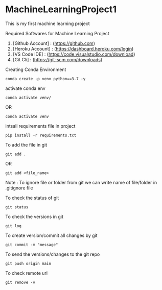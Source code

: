 # MachineLearningProject1
This is my first machine learning project


Required Softwares for Machine Learning Project

1. [Github Account] : (https://github.com)
2. [Heroku Account] : (https://dashboard.heroku.com/login)
3. [VS Code IDE] : (https://code.visualstudio.com/download)
4. [Git Cli] : (https://git-scm.com/downloads)

Creating Conda Environment
````
conda create -p venv python==3.7 -y 
`````

activate conda env
`````
conda activate venv/
`````

OR

`````
conda activate venv
`````

intsall requirements file in project

`````
pip install -r requirements.txt
`````

To add the file in git
`````
git add .
``````

OR

`````
git add <file_name>
`````

 Note : To ignore file or folder from git we can write name of file/folder in .gitignore file


To check the status of git 

`````
git status
`````

To check the versions in git 
`````
git log
`````

To create version/commit all changes by git

`````
git commit -m "message"
`````

To send the versions/changes to the git repo

`````
git push origin main
`````

To check remote url

`````
git remove -v
`````
